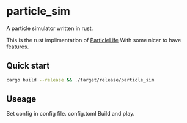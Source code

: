 # particle_sim
A particle simulator written in rust.

This is the rust implimentation of [ParticleLife](https://github.com/SherllyNeo/particleLife)
With some nicer to have features.

## Quick start

```bash
cargo build --release && ./target/release/particle_sim
```

## Useage
Set config in config file. config.toml
Build and play.

